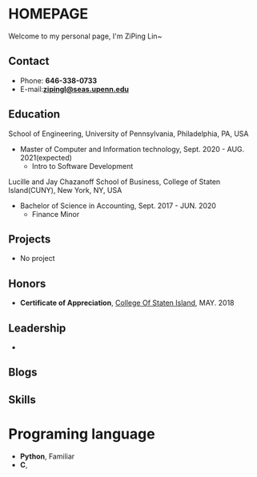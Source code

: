 # HOMEPAGE

Welcome to my personal page, I'm ZiPing Lin\~

<!-- .slide -->

## Contact


- Phone: **646-338-0733**
- E-mail:**[zipingl@seas.upenn.edu](mailto:zipingl@seas.upenn.edu)**


<!-- .slide -->

## Education

<!-- .slide vertical=true -->

School of Engineering, University of Pennsylvania, 	Philadelphia, PA, USA

- Master of Computer and Information technology, Sept. 2020 - AUG. 2021(expected)
  - Intro to Software Development

Lucille and Jay Chazanoff School of Business, College of Staten Island(CUNY),	New York, NY, USA

- Bachelor of Science in Accounting, Sept. 2017 - JUN. 2020
  - Finance Minor

<!-- .slide -->

## Projects

<!-- .slide vertical=true -->

- No project

<!-- .slide -->

## Honors

<!-- .slide vertical=true -->

- **Certificate of Appreciation**, [College Of Staten Island](https://www.csi.cuny.edu/), MAY. 2018



<!-- .slide -->

## Leadership

- 

<!-- .slide -->

## Blogs



<!-- .slide -->

## Skills

<!-- .slide vertical=true -->
# Programing language
- **Python**, Familiar
- **C**, 

<!-- .slide vertical=true -->

